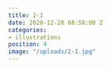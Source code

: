 ```yaml
---
title: 2-1
date: 2020-12-20 08:58:00 Z
categories:
- illustrations
position: 4
image: "/uploads/2-1.jpg"
---
```


